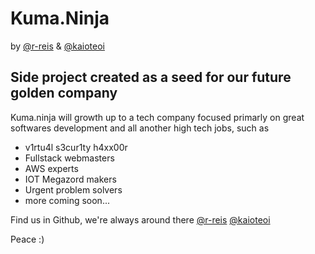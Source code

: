 # Kuma.Ninja
by [@r-reis](https://github.com/r-reis) & [@kaioteoi](https://github.com/kaioteoi)

## Side project created as a seed for our future golden company
Kuma.ninja will growth up to a tech company focused primarly on great softwares development and all another high tech jobs, such as
- v1rtu4l s3cur1ty h4xx00r
- Fullstack webmasters
- AWS experts
- IOT Megazord makers
- Urgent problem solvers
- more coming soon...

Find us in Github, we're always around there
[@r-reis](https://github.com/r-reis)
[@kaioteoi](https://github.com/kaioteoi)

Peace :)
